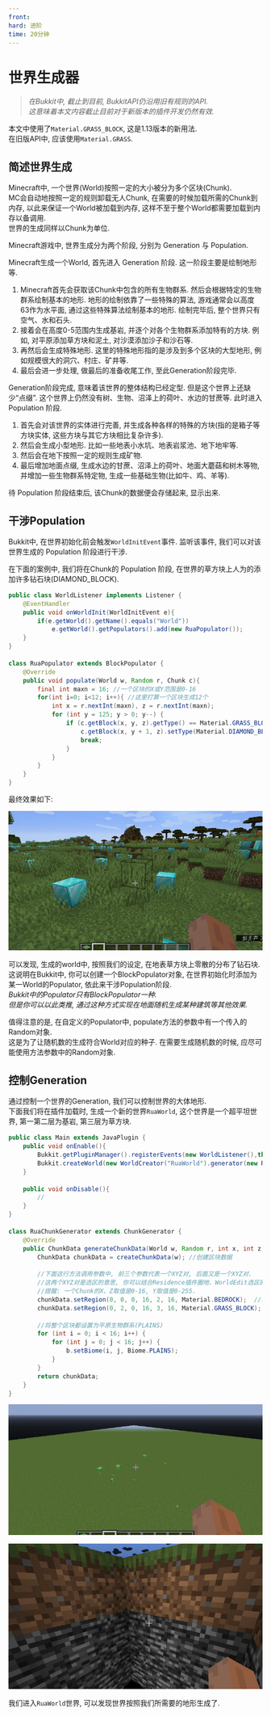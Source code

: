 ```yaml
---
front:
hard: 进阶
time: 20分钟
---
```


# 世界生成器
>   
> *在Bukkit中, 截止到目前, BukkitAPI仍沿用旧有规则的API.*  
> *这意味着本文内容截止目前对于新版本的插件开发仍然有效.*  

本文中使用了`Material.GRASS_BLOCK`, 这是1.13版本的新用法.   
在旧版API中, 应该使用`Material.GRASS`.  

## 简述世界生成

Minecraft中, 一个世界(World)按照一定的大小被分为多个区块(Chunk).  
MC会自动地按照一定的规则卸载无人Chunk, 在需要的时候加载所需的Chunk到内存, 以此来保证一个World被加载到内存, 这样不至于整个World都需要加载到内存以备调用.  
世界的生成同样以Chunk为单位.

Minecraft游戏中, 世界生成分为两个阶段, 分别为 Generation 与 Population.  

Minecraft生成一个World, 首先进入 Generation 阶段. 这一阶段主要是绘制地形等.  
1. Minecraft首先会获取该Chunk中包含的所有生物群系. 然后会根据特定的生物群系绘制基本的地形. 地形的绘制依靠了一些特殊的算法, 游戏通常会以高度63作为水平面, 通过这些特殊算法绘制基本的地形. 绘制完毕后, 整个世界只有空气、水和石头.  
2. 接着会在高度0-5范围内生成基岩, 并逐个对各个生物群系添加特有的方块. 例如, 对平原添加草方块和泥土, 对沙漠添加沙子和沙石等.  
3. 再然后会生成特殊地形. 这里的特殊地形指的是涉及到多个区块的大型地形, 例如规模很大的洞穴、村庄、矿井等.  
4. 最后会进一步处理, 做最后的准备收尾工作, 至此Generation阶段完毕.  

Generation阶段完成, 意味着该世界的整体结构已经定型. 但是这个世界上还缺少“点缀”. 这个世界上仍然没有树、生物、沼泽上的荷叶、水边的甘蔗等. 此时进入 Population 阶段.  
1. 首先会对该世界的实体进行完善, 并生成各种各样的特殊的方块(指的是箱子等方块实体, 这些方块与其它方块相比复杂许多).  
2. 然后会生成小型地形. 比如一些地表小水坑、地表岩浆池、地下地牢等.  
3. 然后会在地下按照一定的规则生成矿物.  
4. 最后增加地面点缀, 生成水边的甘蔗、沼泽上的荷叶、地面大蘑菇和树木等物, 并增加一些生物群系特定物, 生成一些基础生物(比如牛、鸡、羊等).  

待 Population 阶段结束后, 该Chunk的数据便会存储起来, 显示出来.  

## 干涉Population

Bukkit中, 在世界初始化前会触发`WorldInitEvent`事件. 监听该事件, 我们可以对该世界生成的 Population 阶段进行干涉.  

在下面的案例中, 我们将在Chunk的 Population 阶段, 在世界的草方块上人为的添加许多钻石块(DIAMOND_BLOCK).  

```java
public class WorldListener implements Listener {
    @EventHandler
    public void onWorldInit(WorldInitEvent e){
        if(e.getWorld().getName().equals("World"))
            e.getWorld().getPopulators().add(new RuaPopulator());
    }
}

class RuaPopulator extends BlockPopulator {
    @Override
    public void populate(World w, Random r, Chunk c){
        final int maxn = 16; //一个区块的X或Y范围是0-16
        for(int i=0; i<12; i++){ //这里打算一个区块生成12个
            int x = r.nextInt(maxn), z = r.nextInt(maxn);
            for (int y = 125; y > 0; y--) {
                if (c.getBlock(x, y, z).getType() == Material.GRASS_BLOCK && c.getBlock(x, y + 1, z).getType() == Material.AIR) {
                    c.getBlock(x, y + 1, z).setType(Material.DIAMOND_BLOCK);
                    break;
                }
            }
        }
    }
}

```

最终效果如下:  

![](../images/0_9.jpg)

可以发现, 生成的world中, 按照我们的设定, 在地表草方块上零散的分布了钻石块.  
这说明在Bukkit中, 你可以创建一个BlockPopulator对象, 在世界初始化时添加为某一World的Populator, 依此来干涉Population阶段.  
*Bukkit中的Populator只有BlockPopulator一种.*   
*但是你可以以此类推, 通过这种方式实现在地面随机生成某种建筑等其他效果.*

值得注意的是, 在自定义的Populator中, populate方法的参数中有一个传入的Random对象.  
这是为了让随机数的生成符合World对应的种子. 在需要生成随机数的时候, 应尽可能使用方法参数中的Random对象.  

## 控制Generation

通过控制一个世界的Generation, 我们可以控制世界的大体地形.  
下面我们将在插件加载时, 生成一个新的世界`RuaWorld`, 这个世界是一个超平坦世界, 第一第二层为基岩, 第三层为草方块.  

```java
public class Main extends JavaPlugin {
    public void onEnable(){
        Bukkit.getPluginManager().registerEvents(new WorldListener(),this);
        Bukkit.createWorld(new WorldCreator("RuaWorld").generator(new RuaChunkGenerator()));
    }

    public void onDisable(){
        //
    }
}

class RuaChunkGenerator extends ChunkGenerator {
    @Override
    public ChunkData generateChunkData(World w, Random r, int x, int z, BiomeGrid b) {
        ChunkData chunkData = createChunkData(w); //创建区块数据

        //下面这行方法调用参数中, 前三个参数代表一个XYZ对, 后面又是一个XYZ对.
        //这两个XYZ对是选区的意思, 你可以结合Residence插件圈地、WorldEdit选区的思路思考.
        //提醒: 一个Chunk的X、Z取值是0-16, Y取值是0-255.
        chunkData.setRegion(0, 0, 0, 16, 2, 16, Material.BEDROCK);  //填充基岩
        chunkData.setRegion(0, 2, 0, 16, 3, 16, Material.GRASS_BLOCK); //填充草方块
        
        //将整个区块都设置为平原生物群系(PLAINS)
        for (int i = 0; i < 16; i++) {
            for (int j = 0; j < 16; j++) {
                b.setBiome(i, j, Biome.PLAINS);
            }
        }
        return chunkData;
    }
}
```

![](../images/0_10.jpg) 

![](../images/0_11.jpg)

我们进入`RuaWorld`世界, 可以发现世界按照我们所需要的地形生成了.  


